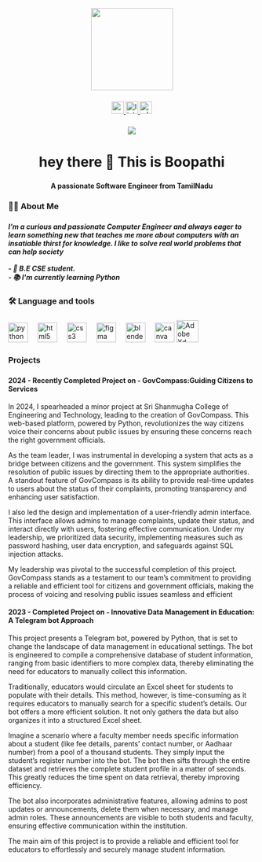 <div align="center">
  <img height="167" src="https://i.pinimg.com/originals/cf/69/51/cf6951100506795c4fbb8dfccc28e460.gif"  />
</div>

###

<div align="center">
  <a href="mailto:boopathi.kraj@gmail.com" target="_blank">
    <img src="https://img.shields.io/static/v1?message=Gmail&logo=gmail&label=&color=D14836&logoColor=white&labelColor=&style=for-the-badge" height="25" alt="gmail logo"  />
  </a>
  <a href="https://www.linkedin.com/in/raj-boopathi" target="_blank">
    <img src="https://img.shields.io/static/v1?message=LinkedIn&logo=linkedin&label=&color=0077B5&logoColor=white&labelColor=&style=for-the-badge" height="25" alt="linkedin logo"  />
  </a>
  <a href="https://wa.me/916374871838" target="_blank">
    <img src="https://img.shields.io/static/v1?message=Whatsapp&logo=whatsapp&label=&color=25D366&logoColor=white&labelColor=&style=for-the-badge" height="25" alt="whatsapp logo"  />
  </a>
</div>

###

<div align="center">
  <img src="https://visitor-badge.laobi.icu/badge?page_id=itsboopathiraja.itsboopathiraja&"  />
</div>

###

<h1 align="center">hey there 👋 This is Boopathi</h1>

###

<h4 align="center">A passionate Software Engineer from TamilNadu</h4>

###

<h3 align="left">👩‍💻  About Me</h3>

###

<h5 align="left">I’m a curious and passionate Computer Engineer and always eager to learn something new that teaches me more about computers with an insatiable thirst for knowledge. I like to solve real world problems that can help society<br><br>- 🔭 B.E CSE student.<br>- 📚 I'm currently learning Python</h5>

###

<h3 align="left">🛠 Language and tools</h3>

###

<div align="left">
  <img src="https://cdn.jsdelivr.net/gh/devicons/devicon/icons/python/python-original.svg" height="40" alt="python logo"  />
  <img width="12" />
  <img src="https://cdn.jsdelivr.net/gh/devicons/devicon/icons/html5/html5-original.svg" height="40" alt="html5 logo"  />
  <img width="12" />
  <img src="https://cdn.jsdelivr.net/gh/devicons/devicon/icons/css3/css3-original.svg" height="40" alt="css3 logo"  />
  <img width="12" />
  <img src="https://cdn.jsdelivr.net/gh/devicons/devicon/icons/figma/figma-original.svg" height="40" alt="figma logo"  />
  <img width="12" />
  <img src="https://cdn.jsdelivr.net/gh/devicons/devicon/icons/blender/blender-original.svg" height="40" alt="blender logo"  />
  <img width="12" />
  <img src="https://cdn.jsdelivr.net/gh/devicons/devicon/icons/canva/canva-original.svg" height="40" alt="canva logo"  />
  <img src="https://img.icons8.com/color/48/adobe-xd--v1.png" height="45" alt="Adobe Xd"  />
</div>

###

<h3 align="left">Projects</h3>

###
<h4 align="left">2024 - Recently Completed Project on - GovCompass:Guiding Citizens to Services</h4>
<p align="left"> In 2024, I spearheaded a minor project at Sri Shanmugha College of Engineering and Technology, leading to the creation of GovCompass. This web-based platform, powered by Python, revolutionizes the way citizens voice their concerns about public issues by ensuring these concerns reach the right government officials.

As the team leader, I was instrumental in developing a system that acts as a bridge between citizens and the government. This system simplifies the resolution of public issues by directing them to the appropriate authorities. A standout feature of GovCompass is its ability to provide real-time updates to users about the status of their complaints, promoting transparency and enhancing user satisfaction.

I also led the design and implementation of a user-friendly admin interface. This interface allows admins to manage complaints, update their status, and interact directly with users, fostering effective communication. Under my leadership, we prioritized data security, implementing measures such as password hashing, user data encryption, and safeguards against SQL injection attacks.

My leadership was pivotal to the successful completion of this project. GovCompass stands as a testament to our team’s commitment to providing a reliable and efficient tool for citizens and government officials, making the process of voicing and resolving public issues seamless and efficient </p>


<h4 align="left">2023 - Completed Project on - Innovative Data Management in Education: A Telegram bot Approach</h4>
<p align="left">This project presents a Telegram bot, powered by Python, that is set to change the landscape of data management in educational settings. The bot is engineered to compile a comprehensive database of student information, ranging from basic identifiers to more complex data, thereby eliminating the need for educators to manually collect this information.

Traditionally, educators would circulate an Excel sheet for students to populate with their details. This method, however, is time-consuming as it requires educators to manually search for a specific student’s details. Our bot offers a more efficient solution. It not only gathers the data but also organizes it into a structured Excel sheet.

Imagine a scenario where a faculty member needs specific information about a student (like fee details, parents’ contact number, or Aadhaar number) from a pool of a thousand students. They simply input the student’s register number into the bot. The bot then sifts through the entire dataset and retrieves the complete student profile in a matter of seconds. This greatly reduces the time spent on data retrieval, thereby improving efficiency.

The bot also incorporates administrative features, allowing admins to post updates or announcements, delete them when necessary, and manage admin roles. These announcements are visible to both students and faculty, ensuring effective communication within the institution.

The main aim of this project is to provide a reliable and efficient tool for educators to effortlessly and securely manage student information.</p>

###
